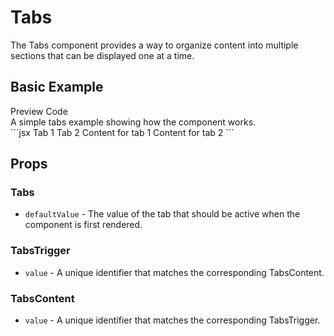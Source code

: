 # Tabs

The Tabs component provides a way to organize content into multiple sections that can be displayed one at a time.

## Basic Example

<Tabs defaultValue="preview">
  <TabsList>
    <TabsTrigger value="preview">Preview</TabsTrigger>
    <TabsTrigger value="code">Code</TabsTrigger>
  </TabsList>
  <TabsContent value="preview">
    <div className="p-4 border rounded">
      A simple tabs example showing how the component works.
    </div>
  </TabsContent>
  <TabsContent value="code">
    ```jsx
    <Tabs defaultValue="tab1">
      <TabsList>
        <TabsTrigger value="tab1">Tab 1</TabsTrigger>
        <TabsTrigger value="tab2">Tab 2</TabsTrigger>
      </TabsList>
      <TabsContent value="tab1">
        Content for tab 1
      </TabsContent>
      <TabsContent value="tab2">
        Content for tab 2
      </TabsContent>
    </Tabs>
    ```
  </TabsContent>
</Tabs>

## Props

### Tabs
- `defaultValue` - The value of the tab that should be active when the component is first rendered.

### TabsTrigger
- `value` - A unique identifier that matches the corresponding TabsContent.

### TabsContent
- `value` - A unique identifier that matches the corresponding TabsTrigger.
